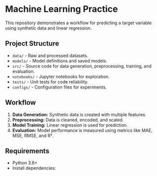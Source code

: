 # Machine Learning Practice

This repository demonstrates a workflow for predicting a target variable using synthetic data and linear regression.

## Project Structure

- `data/` \- Raw and processed datasets.
- `models/` \- Model definitions and saved models.
- `src/` \- Source code for data generation, preprocessing, training, and evaluation.
- `notebooks/` \- Jupyter notebooks for exploration.
- `tests/` \- Unit tests for code reliability.
- `configs/` \- Configuration files for experiments.

## Workflow

1. **Data Generation:** Synthetic data is created with multiple features.
2. **Preprocessing:** Data is cleaned, encoded, and scaled.
3. **Model Training:** Linear regression is used for prediction.
4. **Evaluation:** Model performance is measured using metrics like MAE, MSE, RMSE, and R².

## Requirements

- Python 3.8+
- Install dependencies: